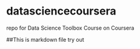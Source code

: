 # datasciencecoursera
repo for Data Science Toolbox Course on Coursera

##This is markdown file try out


